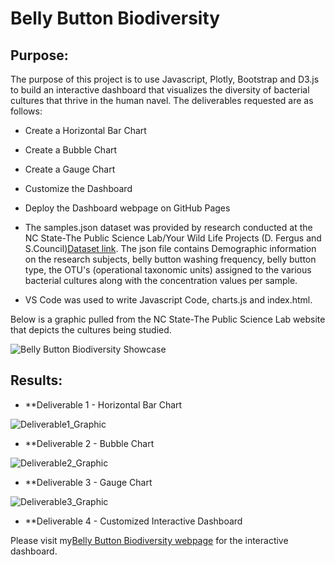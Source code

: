 # Belly Button Biodiversity

## Purpose:


The purpose of this project is to use Javascript, Plotly, Bootstrap and D3.js to build an interactive dashboard that visualizes the diversity of bacterial cultures that thrive in the human navel. The deliverables requested are as follows:

 * Create a Horizontal Bar Chart
 * Create a Bubble Chart
 * Create a Gauge Chart
 * Customize the Dashboard
 * Deploy the Dashboard webpage on GitHub Pages

 * The samples.json dataset was provided by research conducted at the NC State-The Public Science Lab/Your Wild Life Projects (D. Fergus and    S.Council)[Dataset link](http://robdunnlab.com/projects/belly-button-biodiversity/). The json file contains Demographic information on the research subjects, belly button washing frequency, belly button type, the OTU's (operational taxonomic units) assigned to the various bacterial cultures along with the concentration values per sample.  
 
 * VS Code was used to write Javascript Code, charts.js and index.html.

Below is a graphic pulled from the NC State-The Public Science Lab website that depicts the cultures being studied.

![Belly Button Biodiversity Showcase]()


## Results:

 * **Deliverable 1 - Horizontal Bar Chart
 
 ![Deliverable1_Graphic]()
 
 
 * **Deliverable 2 - Bubble Chart
  
 ![Deliverable2_Graphic]()
 
  
 * **Deliverable 3 - Gauge Chart
  
 ![Deliverable3_Graphic]()
 
  
 * **Deliverable 4 - Customized Interactive Dashboard
 
Please visit my[Belly Button Biodiversity webpage](https://rloufoster.github.io/Belly-Button_Biodiversity-Plotly/) for the interactive dashboard.